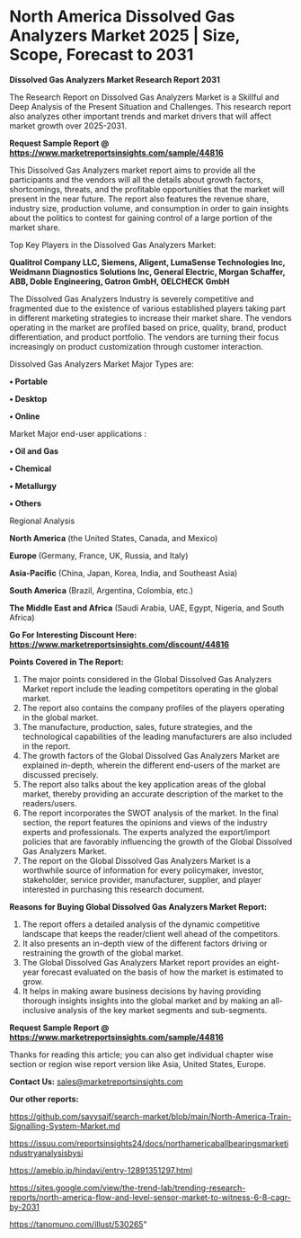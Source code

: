 # North America Dissolved Gas Analyzers Market 2025 | Size, Scope, Forecast to 2031

<strong>Dissolved Gas Analyzers Market Research Report 2031</strong>

The Research Report on Dissolved Gas Analyzers Market is a Skillful and Deep Analysis of the Present Situation and Challenges. This research report also analyzes other important trends and market drivers that will affect market growth over 2025-2031.

<strong>Request Sample Report @ <a href=https://www.marketreportsinsights.com/sample/44816>https://www.marketreportsinsights.com/sample/44816</a></strong>

This Dissolved Gas Analyzers market report aims to provide all the participants and the vendors will all the details about growth factors, shortcomings, threats, and the profitable opportunities that the market will present in the near future. The report also features the revenue share, industry size, production volume, and consumption in order to gain insights about the politics to contest for gaining control of a large portion of the market share.

Top Key Players in the Dissolved Gas Analyzers Market:

<strong>Qualitrol Company LLC, Siemens, Aligent, LumaSense Technologies Inc, Weidmann Diagnostics Solutions Inc, General Electric, Morgan Schaffer, ABB, Doble Engineering, Gatron GmbH, OELCHECK GmbH</strong>

The Dissolved Gas Analyzers Industry is severely competitive and fragmented due to the existence of various established players taking part in different marketing strategies to increase their market share. The vendors operating in the market are profiled based on price, quality, brand, product differentiation, and product portfolio. The vendors are turning their focus increasingly on product customization through customer interaction.

Dissolved Gas Analyzers Market Major Types are:

<strong>•  Portable

•  Desktop

•  Online</strong>

Market Major end-user applications :

<strong>•  Oil and Gas

•  Chemical

•  Metallurgy

•  Others</strong>

Regional Analysis

</u><strong><b>North America</b></strong> (the United States, Canada, and Mexico)

<strong><b>Europe </b></strong>(Germany, France, UK, Russia, and Italy)

<strong><b>Asia-Pacific</b></strong> (China, Japan, Korea, India, and Southeast Asia)

<strong><b>South America</b></strong> (Brazil, Argentina, Colombia, etc.)

<strong><b>The Middle East and Africa</b></strong> (Saudi Arabia, UAE, Egypt, Nigeria, and South Africa)

<strong>Go For Interesting Discount Here: <a href=https://www.marketreportsinsights.com/discount/44816>https://www.marketreportsinsights.com/discount/44816</a></strong>

<strong>Points Covered in The Report:</strong>
<ol>
  <li>The major points considered in the Global Dissolved Gas Analyzers Market report include the leading competitors operating in the global market.</li>
  <li>The report also contains the company profiles of the players operating in the global market.</li>
  <li>The manufacture, production, sales, future strategies, and the technological capabilities of the leading manufacturers are also included in the report.</li>
  <li>The growth factors of the Global Dissolved Gas Analyzers Market are explained in-depth, wherein the different end-users of the market are discussed precisely.</li>
  <li>The report also talks about the key application areas of the global market, thereby providing an accurate description of the market to the readers/users.</li>
  <li>The report incorporates the SWOT analysis of the market. In the final section, the report features the opinions and views of the industry experts and professionals. The experts analyzed the export/import policies that are favorably influencing the growth of the Global Dissolved Gas Analyzers Market.</li>
  <li>The report on the Global Dissolved Gas Analyzers Market is a worthwhile source of information for every policymaker, investor, stakeholder, service provider, manufacturer, supplier, and player interested in purchasing this research document.</li>
</ol>
<strong>Reasons for Buying Global Dissolved Gas Analyzers Market Report:</strong>

<ol>
  <li>The report offers a detailed analysis of the dynamic competitive landscape that keeps the reader/client well ahead of the competitors.</li>
  <li>It also presents an in-depth view of the different factors driving or restraining the growth of the global market.</li>
  <li>The Global Dissolved Gas Analyzers Market report provides an eight-year forecast evaluated on the basis of how the market is estimated to grow.</li>
  <li>It helps in making aware business decisions by having providing thorough insights insights into the global market and by making an all-inclusive analysis of the key market segments and sub-segments.</li>
</ol>
<strong>Request Sample Report @ <a href=https://www.marketreportsinsights.com/sample/44816>https://www.marketreportsinsights.com/sample/44816</a></strong>


Thanks for reading this article; you can also get individual chapter wise section or region wise report version like Asia, United States, Europe.

<strong>Contact Us:</strong>
sales@marketreportsinsights.com

<strong>Our other reports:</strong>

<a href=https://github.com/sayysaif/search-market/blob/main/North-America-Train-Signalling-System-Market.md>https://github.com/sayysaif/search-market/blob/main/North-America-Train-Signalling-System-Market.md</a>

<a href=https://issuu.com/reportsinsights24/docs/northamericaballbearingsmarketindustryanalysisbysi>https://issuu.com/reportsinsights24/docs/northamericaballbearingsmarketindustryanalysisbysi</a>

<a href=https://ameblo.jp/hindavi/entry-12891351297.html>https://ameblo.jp/hindavi/entry-12891351297.html</a>

<a href=https://sites.google.com/view/the-trend-lab/trending-research-reports/north-america-flow-and-level-sensor-market-to-witness-6-8-cagr-by-2031>https://sites.google.com/view/the-trend-lab/trending-research-reports/north-america-flow-and-level-sensor-market-to-witness-6-8-cagr-by-2031</a>

<a href=https://tanomuno.com/illust/530265>https://tanomuno.com/illust/530265</a>"
